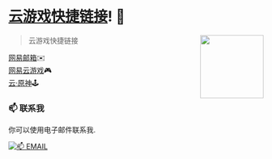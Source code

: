 # [云游戏快捷链接](https://cg.cyming.top)! 👋 
  
 <img width="125" align="right" src="https://img.cyming.top/file/dc6bec7675d1dd05b5a09.png" />  
  
  > 云游戏快捷链接 
  
 [网易邮箱](https://mail.163.com)✉️<br/>
 [网易云游戏](https://cg.163.com)🎮<br/>
 [云·原神](https://ys.mihoyo.com/cloud)🕹️<br/>
  
  ### 📫 联系我  
  
  你可以使用电子邮件联系我.  
  
  [![📫 EMAIL](https://img.shields.io/badge/📫%20EMAIL-c@cyming.top-%2357728B?style=for-the-badge)](mailto:c@cyming.top)
